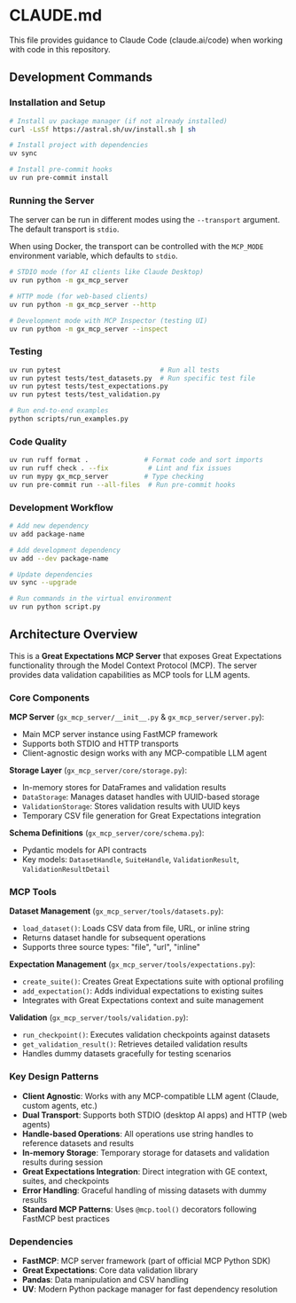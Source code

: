 # CLAUDE.md

This file provides guidance to Claude Code (claude.ai/code) when working with code in this repository.

## Development Commands

### Installation and Setup
```bash
# Install uv package manager (if not already installed)
curl -LsSf https://astral.sh/uv/install.sh | sh

# Install project with dependencies
uv sync

# Install pre-commit hooks
uv run pre-commit install
```

### Running the Server

The server can be run in different modes using the `--transport` argument. The default transport is `stdio`.

When using Docker, the transport can be controlled with the `MCP_MODE` environment variable, which defaults to `stdio`.

```bash
# STDIO mode (for AI clients like Claude Desktop)
uv run python -m gx_mcp_server

# HTTP mode (for web-based clients)  
uv run python -m gx_mcp_server --http

# Development mode with MCP Inspector (testing UI)
uv run python -m gx_mcp_server --inspect
```

### Testing
```bash
uv run pytest                         # Run all tests
uv run pytest tests/test_datasets.py  # Run specific test file
uv run pytest tests/test_expectations.py
uv run pytest tests/test_validation.py

# Run end-to-end examples
python scripts/run_examples.py
```

### Code Quality
```bash
uv run ruff format .              # Format code and sort imports
uv run ruff check . --fix          # Lint and fix issues
uv run mypy gx_mcp_server         # Type checking
uv run pre-commit run --all-files  # Run pre-commit hooks
```

### Development Workflow
```bash
# Add new dependency
uv add package-name

# Add development dependency  
uv add --dev package-name

# Update dependencies
uv sync --upgrade

# Run commands in the virtual environment
uv run python script.py
```

## Architecture Overview

This is a **Great Expectations MCP Server** that exposes Great Expectations functionality through the Model Context Protocol (MCP). The server provides data validation capabilities as MCP tools for LLM agents.

### Core Components

**MCP Server** (`gx_mcp_server/__init__.py` & `gx_mcp_server/server.py`):
- Main MCP server instance using FastMCP framework
- Supports both STDIO and HTTP transports
- Client-agnostic design works with any MCP-compatible LLM agent

**Storage Layer** (`gx_mcp_server/core/storage.py`):
- In-memory stores for DataFrames and validation results
- `DataStorage`: Manages dataset handles with UUID-based storage
- `ValidationStorage`: Stores validation results with UUID keys
- Temporary CSV file generation for Great Expectations integration

**Schema Definitions** (`gx_mcp_server/core/schema.py`):
- Pydantic models for API contracts
- Key models: `DatasetHandle`, `SuiteHandle`, `ValidationResult`, `ValidationResultDetail`

### MCP Tools

**Dataset Management** (`gx_mcp_server/tools/datasets.py`):
- `load_dataset()`: Loads CSV data from file, URL, or inline string
- Returns dataset handle for subsequent operations
- Supports three source types: "file", "url", "inline"

**Expectation Management** (`gx_mcp_server/tools/expectations.py`):
- `create_suite()`: Creates Great Expectations suite with optional profiling
- `add_expectation()`: Adds individual expectations to existing suites
- Integrates with Great Expectations context and suite management

**Validation** (`gx_mcp_server/tools/validation.py`):
- `run_checkpoint()`: Executes validation checkpoints against datasets
- `get_validation_result()`: Retrieves detailed validation results
- Handles dummy datasets gracefully for testing scenarios

### Key Design Patterns

- **Client Agnostic**: Works with any MCP-compatible LLM agent (Claude, custom agents, etc.)
- **Dual Transport**: Supports both STDIO (desktop AI apps) and HTTP (web agents)
- **Handle-based Operations**: All operations use string handles to reference datasets and results
- **In-memory Storage**: Temporary storage for datasets and validation results during session
- **Great Expectations Integration**: Direct integration with GE context, suites, and checkpoints
- **Error Handling**: Graceful handling of missing datasets with dummy results
- **Standard MCP Patterns**: Uses `@mcp.tool()` decorators following FastMCP best practices

### Dependencies

- **FastMCP**: MCP server framework (part of official MCP Python SDK)
- **Great Expectations**: Core data validation library
- **Pandas**: Data manipulation and CSV handling
- **UV**: Modern Python package manager for fast dependency resolution